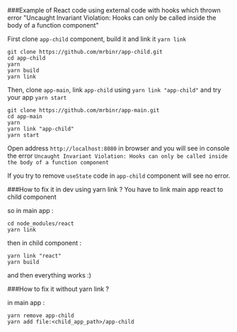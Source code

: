 ###Example of React code using external code with hooks which thrown error "Uncaught Invariant Violation: Hooks can only be called inside the body of a function component"

First clone `app-child` component, build it and link it `yarn link`
```
git clone https://github.com/mrbinr/app-child.git
cd app-child
yarn
yarn build
yarn link
```

Then, clone `app-main`, link `app-child` using `yarn link "app-child"` and try your app `yarn start`

```
git clone https://github.com/mrbinr/app-main.git
cd app-main
yarn
yarn link "app-child"
yarn start

```

Open address `http://localhost:8080` in browser and you will see in console the error `Uncaught Invariant Violation: Hooks can only be called inside the body of a function component`

If you try to remove `useState` code in `app-child` component will see no error.

###How to fix it in dev using yarn link ?
You have to link main app react to child component

so in main app :

```
cd node_modules/react
yarn link
```

then in child component :

```
yarn link "react"
yarn build
```

and then everything works :)

###How to fix it without yarn link ?

in main app :

```
yarn remove app-child
yarn add file:<child_app_path>/app-child
```


